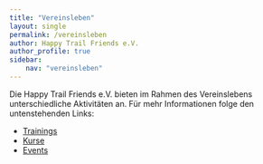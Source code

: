 ```yaml
---
title: "Vereinsleben"
layout: single
permalink: /vereinsleben
author: Happy Trail Friends e.V.
author_profile: true
sidebar:
    nav: "vereinsleben"
---
```


Die Happy Trail Friends e.V. bieten im Rahmen des Vereinslebens unterschiedliche Aktivitäten an. Für mehr Informationen folge den untenstehenden Links:

* [Trainings](/trainings)
* [Kurse](/kurse)
* [Events](/events)